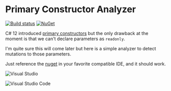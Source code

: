 # Primary Constructor Analyzer
[![Build status](https://github.com/sailro/PrimaryConstructorAnalyzer/workflows/CI/badge.svg)](https://github.com/sailro/PrimaryConstructorAnalyzer/actions?query=workflow%3ACI)
[![NuGet](https://img.shields.io/nuget/v/PrimaryConstructorAnalyzer.svg)](https://www.nuget.org/packages/PrimaryConstructorAnalyzer/)

C# 12 introduced [primary constructors](https://learn.microsoft.com/en-us/dotnet/csharp/language-reference/proposals/csharp-12.0/primary-constructors) but the only drawback at the moment is that we can't declare parameters as `readonly`.

I'm quite sure this will come later but here is a simple analyzer to detect mutations to those parameters.

Just reference the [nuget](https://www.nuget.org/packages/PrimaryConstructorAnalyzer) in your favorite compatible IDE, and it should work.

![Visual Studio](https://github.com/sailro/PrimaryConstructorAnalyzer/assets/638167/cf1fe20d-e3af-4682-baf8-e6e6a17a7c0e)

![Visual Studio Code](https://github.com/sailro/PrimaryConstructorAnalyzer/assets/638167/85b2a613-2313-405b-a371-0b2c86098465)
